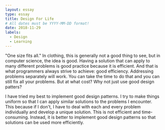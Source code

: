 ```yaml
---
layout: essay
type: essay
title: Design For Life
# All dates must be YYYY-MM-DD format!
date: 2018-11-29
labels:
  - Design
  - Learning
---
```


"One size fits all." In clothing, this is generally not a good thing to see, but in computer science, the idea is good. Having a solution that can apply to many different problems is good practice because it is efficient. And that is what programmers always strive to achieve: good efficiency. Addressing problems separately will work. You can take the time to do that and you can still fix all your problems. But at what cost? Why not just use good design patters?

I have tried my best to implement good design patterns. I try to make things uniform so that I can apply similar solutions to the problems I encounter. This because if I don't, I have to deal with each and every problem individually and develop a unique solution. This is not efficient and time-consuming. Instead, it is better to implement good design patterns so that solutions can be used more efficiently.
